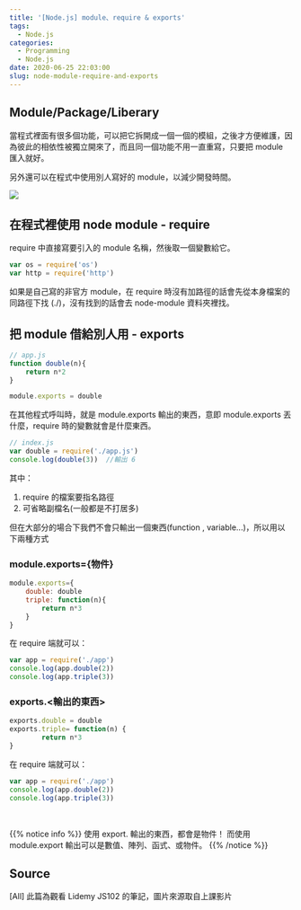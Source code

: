 ```yaml
---
title: '[Node.js] module、require & exports'
tags:
  - Node.js
categories:
  - Programming
  - Node.js
date: 2020-06-25 22:03:00
slug: node-module-require-and-exports
---
```

## Module/Package/Liberary
當程式裡面有很多個功能，可以把它拆開成一個一個的模組，之後才方便維護，因為彼此的相依性被獨立開來了，而且同一個功能不用一直重寫，只要把 module 匯入就好。
<!--more-->
另外還可以在程式中使用別人寫好的 module，以減少開發時間。

![](https://imgur.com/TSHVodQ.png)

## 在程式裡使用 node module - require
require 中直接寫要引入的 module 名稱，然後取一個變數給它。
```js
var os = require('os')
var http = require('http')
```
如果是自己寫的非官方 module，在 require 時沒有加路徑的話會先從本身檔案的同路徑下找 (./)，沒有找到的話會去 node-module 資料夾裡找。


## 把 module 借給別人用 - exports
```js
// app.js
function double(n){
    return n*2
}

module.exports = double
```
在其他程式呼叫時，就是 module.exports 輸出的東西，意即 module.exports 丟什麼，require 時的變數就會是什麼東西。
```js
// index.js
var double = require('./app.js')
console.log(double(3))  //輸出 6
```
其中：
1. require 的檔案要指名路徑
2. 可省略副檔名(一般都是不打居多)

但在大部分的場合下我們不會只輸出一個東西(function , variable...)，所以用以下兩種方式
### module.exports={物件}
```js
module.exports={
    double: double
    triple: function(n){
        return n*3
    }
}
```
在 require 端就可以：
```js
var app = require('./app')
console.log(app.double(2))
console.log(app.triple(3))
```

### exports.<輸出的東西>
```js
exports.double = double
exports.triple= function(n) {
        return n*3
}
```
在 require 端就可以：
```js
var app = require('./app')
console.log(app.double(2))
console.log(app.triple(3))
```

</br>

{{% notice info %}}
使用 export.<sth> 輸出的東西，都會是物件！ 而使用 module.export 輸出可以是數值、陣列、函式、或物件。
{{% /notice %}}
  
## Source
[All] 此篇為觀看 Lidemy JS102 的筆記，圖片來源取自上課影片